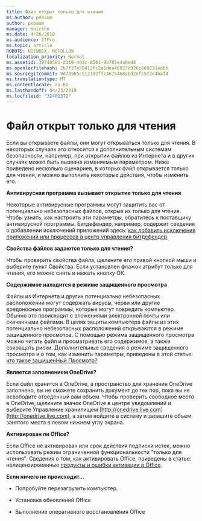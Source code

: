 ```yaml
---
title: Файл открыт только для чтения
ms.author: pebaum
author: pebaum
manager: mnirkhe
ms.date: 4/26/2018
ms.audience: ITPro
ms.topic: article
ROBOTS: NOINDEX, NOFOLLOW
localization_priority: Normal
ms.assetid: 39748581-d319-403c-8501-9b785e4a0ed8
ms.openlocfilehash: 2b7f27e38412fc2a1dea46027e926c660231ed8b
ms.sourcegitcommit: 9d78905c512192ffc4675468abd2efc5f2e4baf4
ms.translationtype: MT
ms.contentlocale: ru-RU
ms.lasthandoff: 04/23/2019
ms.locfileid: "32401372"
---
```

# <a name="file-open-read-only"></a>Файл открыт только для чтения

Если вы открываете файлы, они могут открываться только для чтения. В некоторых случаях это относится к дополнительным системам безопасности, например, при открытии файлов из Интернета и в других случаях может быть вызвана изменяемым параметром. Ниже приведено несколько сценариев, в которых файл открывается только для чтения, и можно выполнить некоторые действия, чтобы изменить его.
  
 **Антивирусная программа вызывает открытие только для чтения**
  
Некоторые антивирусные программы могут защитить вас от потенциально небезопасных файлов, открыв их только для чтения. Чтобы узнать, как настроить эти параметры, обратитесь к поставщику антивирусной программы. Битдефендер, например, содержит сведения о добавлении исключений приложений здесь: [как добавить исключения приложений или процессов в центр управления битдефендер](https://www.bitdefender.com/support/how-to-add-application-or-process-exclusions-in-bitdefender-control-center-1119.mdl).
  
 **Свойства файлов задаются только для чтения?**
  
Чтобы проверить свойства файла, щелкните его правой кнопкой мыши и выберите пункт Свойства. Если установлен флажок атрибут только для чтения, его можно снять и нажать кнопку ОК.
  
 **Содержимое находится в режиме защищенного просмотра**
  
Файлы из Интернета и других потенциально небезопасных расположений могут содержать вирусы, черви или другие вредоносные программы, которые могут повредить компьютер. Обычно это происходит с вложениями электронной почты или скачанными файлами. В целях защиты компьютера файлы из этих потенциально небезопасных расположений открываются в режиме защищенного просмотра. С помощью режима защищенного просмотра можно читать файл и просматривать его содержимое, а также сокращать риски. Дополнительные сведения о режиме защищенного просмотра и о том, как изменить параметры, приведены в этой статье: [что такое защищенНый Просмотр?](https://support.office.com/article/d6f09ac7-e6b9-4495-8e43-2bbcdbcb6653)
  
 **Является заполнением OneDrive?**
  
Если файл хранится в OneDrive, а пространство для хранения OneDrive заполнено, вы не сможете сохранить документ до тех пор, пока вы не освободите отведенный вам объем. Чтобы проверить свободное место в OneDrive, щелкните значок OneDrive в центре уведомлений и выберите Управление хранилищем [http://onedrive.live.com](http://onedrive.live.com), а затем войдите в систему и запишите объем занятого места в левом нижнем углу экрана.
  
 **Активирован ли Office?**
  
Если Office не активирован или срок действия подписки истек, можно использовать режим ограниченной функциональности "только для чтения". Сведения о том, как активировать Office, приведены в статье: нелицензированные [продукты и ошибки активации в Office](https://support.office.com/article/0d23d3c0-c19c-4b2f-9845-5344fedc4380).
  
 **Если ничего не происходит...**
  
- Попробуйте перезагрузить компьютер.
    
- Установка обновлений Office
    
- Выполнение оперативного восстановления Office
    

